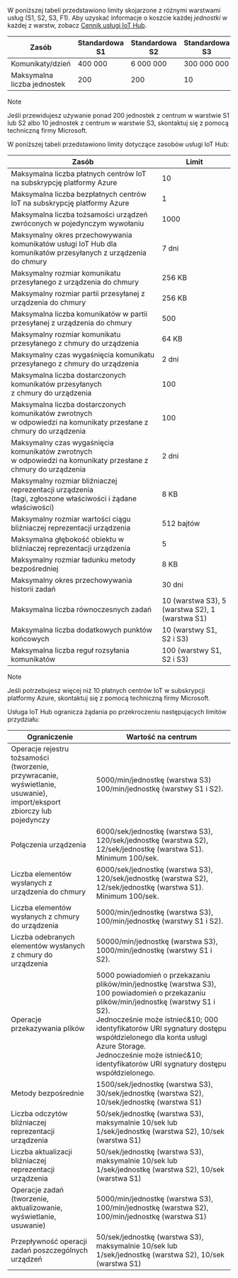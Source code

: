 W poniższej tabeli przedstawiono limity skojarzone z różnymi warstwami usług (S1, S2, S3, F1). Aby uzyskać informacje o koszcie każdej *jednostki* w każdej z warstw, zobacz [Cennik usługi IoT Hub](https://azure.microsoft.com/pricing/details/iot-hub/).

| Zasób | Standardowa S1 | Standardowa S2 | Standardowa S3 | Bezpłatna F1 |
| --- | --- | --- | --- | --- |
| Komunikaty/dzień |400 000 |6 000 000 |300 000 000 |8000 |
| Maksymalna liczba jednostek |200 |200 |10 |1 |

> [!NOTE]
> Jeśli przewidujesz używanie ponad 200 jednostek z centrum w warstwie S1 lub S2 albo 10 jednostek z centrum w warstwie S3, skontaktuj się z pomocą techniczną firmy Microsoft.
> 
> 

W poniższej tabeli przedstawiono limity dotyczące zasobów usługi IoT Hub:

| Zasób | Limit |
| --- | --- |
| Maksymalna liczba płatnych centrów IoT na subskrypcję platformy Azure |10 |
| Maksymalna liczba bezpłatnych centrów IoT na subskrypcję platformy Azure |1 |
| Maksymalna liczba tożsamości urządzeń<br/> zwróconych w pojedynczym wywołaniu |1000 |
| Maksymalny okres przechowywania komunikatów usługi IoT Hub dla komunikatów przesyłanych z urządzenia do chmury |7 dni |
| Maksymalny rozmiar komunikatu przesyłanego z urządzenia do chmury |256 KB |
| Maksymalny rozmiar partii przesyłanej z urządzenia do chmury |256 KB |
| Maksymalna liczba komunikatów w partii przesyłanej z urządzenia do chmury |500 |
| Maksymalny rozmiar komunikatu przesyłanego z chmury do urządzenia |64 KB |
| Maksymalny czas wygaśnięcia komunikatu przesyłanego z chmury do urządzenia |2 dni |
| Maksymalna liczba dostarczonych komunikatów przesyłanych <br/> z chmury do urządzenia |100 |
| Maksymalna liczba dostarczonych komunikatów zwrotnych <br/> w odpowiedzi na komunikaty przesłane z chmury do urządzenia |100 |
| Maksymalny czas wygaśnięcia komunikatów zwrotnych <br/> w odpowiedzi na komunikaty przesłane z chmury do urządzenia |2 dni |
| Maksymalny rozmiar bliźniaczej reprezentacji urządzenia <br/> (tagi, zgłoszone właściwości i żądane właściwości) | 8 KB |
| Maksymalny rozmiar wartości ciągu bliźniaczej reprezentacji urządzenia | 512 bajtów |
| Maksymalna głębokość obiektu w bliźniaczej reprezentacji urządzenia | 5 |
| Maksymalny rozmiar ładunku metody bezpośredniej | 8 KB |
| Maksymalny okres przechowywania historii zadań | 30 dni |
| Maksymalna liczba równoczesnych zadań | 10 (warstwa S3), 5 (warstwa S2), 1 (warstwa S1) |
| Maksymalna liczba dodatkowych punktów końcowych | 10 (warstwy S1, S2 i S3) |
| Maksymalna liczba reguł rozsyłania komunikatów | 100 (warstwy S1, S2 i S3) |


> [!NOTE]
> Jeśli potrzebujesz więcej niż 10 płatnych centrów IoT w subskrypcji platformy Azure, skontaktuj się z pomocą techniczną firmy Microsoft.
> 
> 

Usługa IoT Hub ogranicza żądania po przekroczeniu następujących limitów przydziału:

| Ograniczenie | Wartość na centrum |
| --- | --- |
| Operacje rejestru tożsamości <br/> (tworzenie, przywracanie, wyświetlanie, usuwanie), <br/> import/eksport zbiorczy lub pojedynczy |5000/min/jednostkę (warstwa S3) <br/> 100/min/jednostkę (warstwy S1 i S2). |
| Połączenia urządzenia |6000/sek/jednostkę (warstwa S3), 120/sek/jednostkę (warstwa S2), 12/sek/jednostkę (warstwa S1). <br/>Minimum 100/sek. |
| Liczba elementów wysłanych z urządzenia do chmury |6000/sek/jednostkę (warstwa S3), 120/sek/jednostkę (warstwa S2), 12/sek/jednostkę (warstwa S1). <br/>Minimum 100/sek. |
| Liczba elementów wysłanych z chmury do urządzenia |5000/min/jednostkę (warstwa S3), 100/min/jednostkę (warstwy S1 i S2). |
| Liczba odebranych elementów wysłanych z chmury do urządzenia |50000/min/jednostkę (warstwa S3), 1000/min/jednostkę (warstwy S1 i S2). |
| Operacje przekazywania plików |5000 powiadomień o przekazaniu plików/min/jednostkę (warstwa S3), 100 powiadomień o przekazaniu plików/min/jednostkę (warstwy S1 i S2). <br/> Jednocześnie może istnieć&10; 000 identyfikatorów URI sygnatury dostępu współdzielonego dla konta usługi Azure Storage.<br/> Jednocześnie może istnieć&10; identyfikatorów URI sygnatury dostępu współdzielonego. |
| Metody bezpośrednie | 1500/sek/jednostkę (warstwa S3), 30/sek/jednostkę (warstwa S2), 10/sek/jednostkę (warstwa S1) |
| Liczba odczytów bliźniaczej reprezentacji urządzenia | 50/sek/jednostkę (warstwa S3), maksymalnie 10/sek lub 1/sek/jednostkę (warstwa S2), 10/sek (warstwa S1) |
| Liczba aktualizacji bliźniaczej reprezentacji urządzenia | 50/sek/jednostkę (warstwa S3), maksymalnie 10/sek lub 1/sek/jednostkę (warstwa S2), 10/sek (warstwa S1) |
| Operacje zadań <br/> (tworzenie, aktualizowanie, wyświetlanie, usuwanie) | 5000/min/jednostkę (warstwa S3), 100/min/jednostkę (warstwa S2), 100/min/jednostkę (warstwa S1) |
| Przepływność operacji zadań poszczególnych urządzeń | 50/sek/jednostkę (warstwa S3), maksymalnie 10/sek lub 1/sek/jednostkę (warstwa S2), 10/sek (warstwa S1) |

<!--HONumber=Feb17_HO3-->


